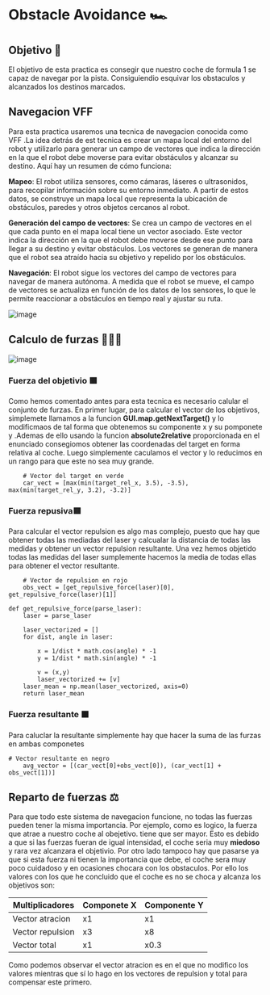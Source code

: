 # Obstacle Avoidance 🏎️​

## Objetivo 🎯
El objetivo de esta practica es consegir que nuestro coche de formula 1 se capaz de navegar por la pista. Consiguiendio esquivar los obstaculos y alcanzados los destinos marcados.

## Navegacion VFF​
Para esta practica usaremos una tecnica de navegacion conocida como VFF .La idea detrás de est tecnica es crear un mapa local del entorno del robot y utilizarlo para generar un campo de vectores que indica la dirección en la que el robot debe moverse para evitar obstáculos y alcanzar su destino. Aquí hay un resumen de cómo funciona:

**Mapeo**: El robot utiliza sensores, como cámaras, láseres o ultrasonidos, para recopilar información sobre su entorno inmediato. A partir de estos datos, se construye un mapa local que representa la ubicación de obstáculos, paredes y otros objetos cercanos al robot.

**Generación del campo de vectores**: Se crea un campo de vectores en el que cada punto en el mapa local tiene un vector asociado. Este vector indica la dirección en la que el robot debe moverse desde ese punto para llegar a su destino y evitar obstáculos. Los vectores se generan de manera que el robot sea atraído hacia su objetivo y repelido por los obstáculos.

**Navegación**: El robot sigue los vectores del campo de vectores para navegar de manera autónoma. A medida que el robot se mueve, el campo de vectores se actualiza en función de los datos de los sensores, lo que le permite reaccionar a obstáculos en tiempo real y ajustar su ruta.

![image](https://github.com/cescarcena2021/RoboticaMovil2023-2024/assets/102520602/88da9e3c-4542-41d4-a2f8-ddcd1c8df03b)


## Calculo de furzas 🧮​💪🏻​

![image](https://github.com/cescarcena2021/RoboticaMovil2023-2024/assets/102520602/02db2bb5-cef7-4b46-b700-a22bf3f829d3)

### **Fuerza del objetivio** 🟩​
Como hemos comentado antes para esta tecnica es necesario calular el conjunto de furzas. En primer lugar, para calcular el vector de los objetivos, simplemete llamamos a la funcion **GUI.map.getNextTarget()** y lo modificmaos de tal forma que obtenemos su componente x y su pomponete y .Ademas de ello usando la funcion **absolute2relative** proporcionada en el enunciado consegiomos obtener las coordenadas del target en forma relativa al coche. Luego simplemente caculamos el vector y lo reducimos en un rango para que este no sea muy grande.
```python3
    # Vector del target en verde
    car_vect = [max(min(target_rel_x, 3.5), -3.5), max(min(target_rel_y, 3.2), -3.2)]
```
### **Fuerza repusiva** ​🟥​
Para calcular el vector repulsion es algo mas complejo, puesto que hay que obtener todas las mediadas del laser y calcualar la distancia de todas las medidas y obtener un vector repulsion resultante. Una vez hemos objetido todas las medidas del laser sumplemente hacemos la media de todas ellas para obtener el vector resultante.
```python3
    # Vector de repulsion en rojo
    obs_vect = [get_repulsive_force(laser)[0], get_repulsive_force(laser)[1]]
```
``` python3
def get_repulsive_force(parse_laser):
    laser = parse_laser
    
    laser_vectorized = []
    for dist, angle in laser:
      
        x = 1/dist * math.cos(angle) * -1
        y = 1/dist * math.sin(angle) * -1

        v = (x,y)
        laser_vectorized += [v]
    laser_mean = np.mean(laser_vectorized, axis=0)
    return laser_mean
```
### **Fuerza resultante** ⬛​
Para caluclar la resultante simplemente hay que hacer la suma de las furzas en ambas componetes

````
# Vector resultante en negro
    avg_vector = [(car_vect[0]+obs_vect[0]), (car_vect[1] + obs_vect[1])]
````

## Reparto de fuerzas ​⚖️
Para que todo este sistema de navegacion funcione, no todas las fuerzas pueden tener la misma importancia. Por ejemplo, como es logico, la fuerza que atrae a nuestro coche al obejetivo. tiene que ser mayor. Esto es debido a que si las fuerzas fueran de igual intensidad, el coche seria muy **miedoso** y rara vez alcanzara el objetivio. Por otro lado tampoco hay que pasarse ya que si esta fuerza ni tienen la importancia que debe, el coche sera muy poco cuidadoso y en ocasiones chocara con los obstaculos. Por ello los valores con los que he concluido que el coche es no se choca y alcanza los objetivos son:

| Multiplicadores |  Componete X | Componente Y|
| ------------- | ------------- | ------------|
| Vector atracion  | x1  |       x1      |
| Vector repulsion  | x3  |    x8         |
| Vector total  | x1 | x0.3 |

Como podemos observar el vector atracion es en el que no modifico los valores mientras que sí lo hago en los vectores de repulsion y total para compensar este primero.







